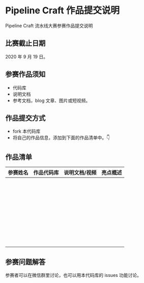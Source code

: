 # Pipeline Craft 作品提交说明
Pipeline Craft 流水线大赛参赛作品提交说明

## 比赛截止日期

2020 年 9 月 19 日。

## 参赛作品须知

* 代码库
* 说明文档
* 参考文档，blog 文章、图片或短视频。


## 作品提交方式

* fork 本代码库
* 将自己的作品信息，添加到下面的作品清单中。👇

## 作品清单

| 参赛姓名 | 作品代码库 |  说明文档/视频  | 亮点概述 | 
| ------------- | ------------- |  ------------- | ------------- |
|               |               |                |               |
|               |               |                |               |
|               |               |                |               |
|               |               |                |               |
|               |               |                |               |
|               |               |                |               |
|               |               |                |               |
|               |               |                |               |
|               |               |                |               |
|               |               |                |               |
|               |               |                |               |
|               |               |                |               |
|               |               |                |               |
|               |               |                |               |
|               |               |                |               |
|               |               |                |               |
|               |               |                |               |
|               |               |                |               |
|               |               |                |               |
|               |               |                |               |
|               |               |                |               |
|               |               |                |               |
|               |               |                |               |
|               |               |                |               |
|               |               |                |               |
|               |               |                |               |
|               |               |                |               |
|               |               |                |               |
|               |               |                |               |
|               |               |                |               |
|               |               |                |               |
|               |               |                |               |
|               |               |                |               |
|               |               |                |               |
|               |               |                |               |
|               |               |                |               |


## 参赛问题解答

参赛者可以在微信群里讨论，也可以用本代码库的 issues 功能讨论。
